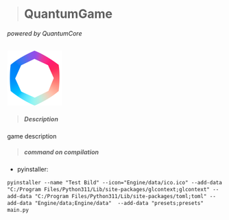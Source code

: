 > # QuantumGame
###### powered by QuantumCore

<img alt="icon" height="128" src="presets/Logo.png" width="128"/>

> ##### Description
game description

> ##### command on compilation
* pyinstaller:
```shell
pyinstaller --name "Test Bild" --icon="Engine/data/ico.ico" --add-data "C:/Program Files/Python311/Lib/site-packages/glcontext;glcontext" --add-data "C:/Program Files/Python311/Lib/site-packages/toml;toml" --add-data "Engine/data;Engine/data"  --add-data "presets;presets" main.py
```
